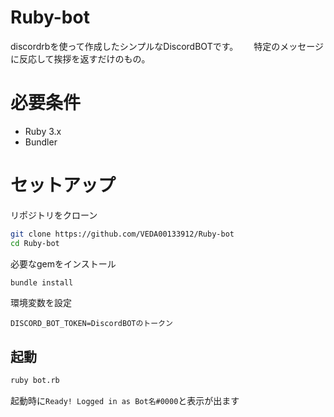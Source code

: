 # Ruby-bot
discordrbを使って作成したシンプルなDiscordBOTです。　　
特定のメッセージに反応して挨拶を返すだけのもの。

# 必要条件
- Ruby 3.x
- Bundler

# セットアップ
リポジトリをクローン
```bash
git clone https://github.com/VEDA00133912/Ruby-bot
cd Ruby-bot
```
必要なgemをインストール
```bash
bundle install
```
環境変数を設定
```.env
DISCORD_BOT_TOKEN=DiscordBOTのトークン
```
## 起動
```bash
ruby bot.rb
```
起動時に`Ready! Logged in as Bot名#0000`と表示が出ます